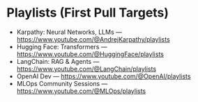 # Playlists (First Pull Targets)
- Karpathy: Neural Networks, LLMs — https://www.youtube.com/@AndrejKarpathy/playlists
- Hugging Face: Transformers — https://www.youtube.com/@HuggingFace/playlists
- LangChain: RAG & Agents — https://www.youtube.com/@LangChain/playlists
- OpenAI Dev — https://www.youtube.com/@OpenAI/playlists
- MLOps Community Sessions — https://www.youtube.com/@MLOps/playlists
